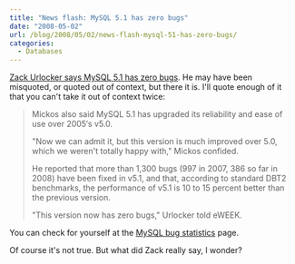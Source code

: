 ```yaml
---
title: "News flash: MySQL 5.1 has zero bugs"
date: "2008-05-02"
url: /blog/2008/05/02/news-flash-mysql-51-has-zero-bugs/
categories:
  - Databases
---
```

[Zack Urlocker says MySQL 5.1 has zero bugs](http://www.eweek.com/c/a/Database/CEO-Calls-MySQLs-the-Ferrari-of-Databases/). He may have been misquoted, or quoted out of context, but there it is. I'll quote enough of it that you can't take it out of context twice:

> Mickos also said MySQL 5.1 has upgraded its reliability and ease of use over 2005&#8242;s v5.0.
> 
> "Now we can admit it, but this version is much improved over 5.0, which we weren't totally happy with," Mickos confided.
> 
> He reported that more than 1,300 bugs (997 in 2007, 386 so far in 2008) have been fixed in v5.1, and that, according to standard DBT2 benchmarks, the performance of v5.1 is 10 to 15 percent better than the previous version.
> 
> "This version now has zero bugs," Urlocker told eWEEK.

You can check for yourself at the [MySQL bug statistics](http://bugs.mysql.com/bugstats.php) page.

Of course it's not true. But what did Zack really say, I wonder?


